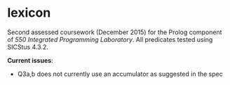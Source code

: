# lexicon

Second assessed coursework (December 2015) for the Prolog component of _550 Integrated Programming Laboratory_. All predicates tested using SICStus 4.3.2.

**Current issues**:
  - Q3a,b does not currently use an accumulator as suggested in the spec
